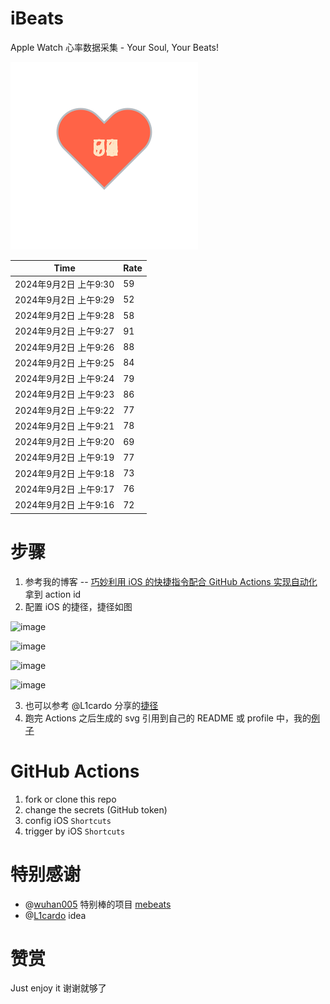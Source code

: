 # iBeats
Apple Watch 心率数据采集 - Your Soul, Your Beats!

![](./files/heart.svg)

<!--START_SECTION:my_heart_rate-->
| Time | Rate | 
 | ---- | ---- | 
| 2024年9月2日 上午9:30 | 59 |
| 2024年9月2日 上午9:29 | 52 |
| 2024年9月2日 上午9:28 | 58 |
| 2024年9月2日 上午9:27 | 91 |
| 2024年9月2日 上午9:26 | 88 |
| 2024年9月2日 上午9:25 | 84 |
| 2024年9月2日 上午9:24 | 79 |
| 2024年9月2日 上午9:23 | 86 |
| 2024年9月2日 上午9:22 | 77 |
| 2024年9月2日 上午9:21 | 78 |
| 2024年9月2日 上午9:20 | 69 |
| 2024年9月2日 上午9:19 | 77 |
| 2024年9月2日 上午9:18 | 73 |
| 2024年9月2日 上午9:17 | 76 |
| 2024年9月2日 上午9:16 | 72 |

<!--END_SECTION:my_heart_rate-->

# 步骤
1. 参考我的博客 -- [巧妙利用 iOS 的快捷指令配合 GitHub Actions 实现自动化](https://github.com/yihong0618/gitblog/issues/198) 拿到 action id
2. 配置 iOS 的捷径，捷径如图

![image](https://user-images.githubusercontent.com/15976103/122154218-0db0b480-ce97-11eb-93bb-5aec07c558dc.png)

![image](https://user-images.githubusercontent.com/15976103/122154236-186b4980-ce97-11eb-8e4b-70551a0391ae.png)

![image](https://user-images.githubusercontent.com/15976103/122154268-2d47dd00-ce97-11eb-902e-3acf292265a9.png)

![image](https://user-images.githubusercontent.com/15976103/122174055-fa144680-ceb4-11eb-9be2-3eb83cd516f7.png)

3. 也可以参考 @L1cardo 分享的[捷径](https://www.icloud.com/shortcuts/6ab6047b459c41ad822ad6b94b1c03d4)
4. 跑完 Actions 之后生成的 svg 引用到自己的 README 或 profile 中，我的[例子](https://github.com/yihong0618) 

# GitHub Actions

1. fork or clone this repo
2. change the secrets (GitHub token)
3. config iOS `Shortcuts` 
4. trigger by iOS `Shortcuts`

# 特别感谢
- @[wuhan005](https://github.com/wuhan005) 特别棒的项目 [mebeats](https://github.com/wuhan005/mebeats)
- @[L1cardo](https://github.com/L1cardo) idea

# 赞赏
Just enjoy it
谢谢就够了

